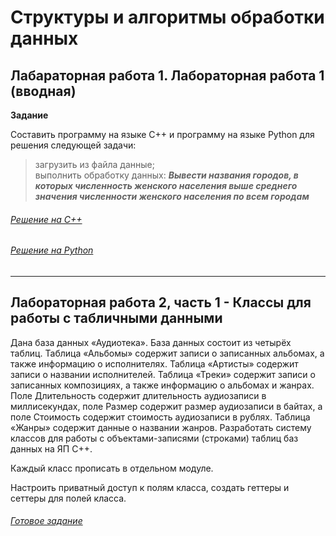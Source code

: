 # Структуры и алгоритмы обработки данных

## Лабараторная работа 1. Лабораторная работа 1 (вводная)
__Задание__

Составить программу на языке C++ и программу на языке Python для решения следующей задачи:

> загрузить из файла данные;\
> выполнить обработку данных: ***Вывести названия городов, в которых численность женского населения выше среднего значения численности женского населения по всем городам***

###### [Решение на С++](https://github.com/RodKingroo/DB_Struct_Algr/tree/main/IntroLab/cppLabDB)
###### [Решение на Python](https://github.com/RodKingroo/DB_Struct_Algr/tree/main/IntroLab/pyLabDB)


---------------------------------------

## Лабораторная работа 2, часть 1 - Классы для работы с табличными данными
Дана база данных «Аудиотека». База данных состоит из четырёх таблиц.  Таблица «Альбомы» содержит записи о записанных альбомах, а также информацию о исполнителях. Таблица «Артисты» содержит записи о названии исполнителей. Таблица «Треки» содержит записи о записанных композициях, а также информацию о альбомах и жанрах. Поле Длительность содержит длительность аудиозаписи в миллисекундах, поле Размер содержит размер аудиозаписи в байтах, а поле Стоимость содержит стоимость аудиозаписи в рублях. Таблица «Жанры» содержит данные о названии жанров.
Разработать систему классов для работы с объектами-записями (строками) таблиц баз данных на ЯП С++.

Каждый класс прописать в отдельном модуле.

Настроить приватный доступ к полям класса, создать геттеры и сеттеры для полей класса.

###### [Готовое задание](https://github.com/RodKingroo/DB_Struct_Algr/tree/main/AudiotecaDataBase/AudiotecaDataBase)
